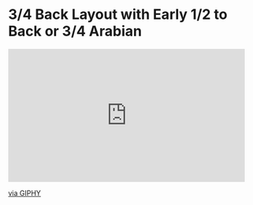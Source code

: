# 3/4 Back Layout with Early 1/2 to Back or 3/4 Arabian


<iframe src="https://giphy.com/embed/4L2l4rsSflkKRWnfF6" width="480" height="270" frameBorder="0" class="giphy-embed" allowFullScreen></iframe><p><a href="https://giphy.com/gifs/4L2l4rsSflkKRWnfF6">via GIPHY</a></p>
